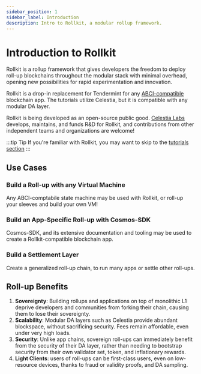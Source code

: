 ```yaml
---
sidebar_position: 1
sidebar_label: Introduction
description: Intro to Rollkit, a modular rollup framework.
---
```


# Introduction to Rollkit

Rollkit is a rollup framework that gives developers the freedom to
deploy roll-up blockchains throughout the modular stack with minimal overhead, opening new possibilities for rapid experimentation and innovation.

Rollkit is a drop-in replacement for Tendermint for any [ABCI-compatible](https://github.com/tendermint/abci/blob/master/specification.md) blockchain app. The tutorials utilize Celestia, but it is compatible with any modular DA layer.

Rollkit is being developed as an open-source public good.
[Celestia Labs](https://celestia.org) develops, maintains, and funds R&D for Rollkit, and contributions from other independent teams and organizations are welcome!

:::tip Tip
If you're familiar with Rollkit, you may want to skip to the [tutorials section](../category/tutorials)
:::

## Use Cases
### Build a Roll-up with any Virtual Machine
Any ABCI-comptabile state machine may be used with Rollkit, or roll-up your sleeves and build your own VM!
### Build an App-Specific Roll-up with Cosmos-SDK
Cosmos-SDK, and its extensive documentation and tooling may be used to create a Rollkit-compatible blockchain app.
### Build a Settlement Layer
Create a generalized roll-up chain, to run many apps or settle other roll-ups.

## Roll-up Benefits

1. **Sovereignty**: Building rollups and applications on top of
monolithic L1 deprive developers and communities from forking their
chain, causing them to lose their sovereignty.
2. **Scalability**: Modular DA layers such as Celestia provide abundant blockspace, without sacrificing security. Fees remain affordable, even under very high loads.
3. **Security**: Unlike app chains, sovereign roll-ups can immediately benefit from the security of their DA layer, rather than needing to bootstrap security from their own validator set, token, and inflationary rewards.
4. **Light Clients**: users of roll-ups can be first-class users, even on low-resource devices, thanks to fraud or validity proofs, and DA sampling.